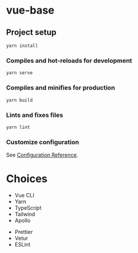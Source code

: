# vue-base

## Project setup

```
yarn install
```

### Compiles and hot-reloads for development

```
yarn serve
```

### Compiles and minifies for production

```
yarn build
```

### Lints and fixes files

```
yarn lint
```

### Customize configuration

See [Configuration Reference](https://cli.vuejs.org/config/).

# Choices

- Vue CLI
- Yarn
- TypeScript
- Tailwind
- Apollo

* Prettier
* Vetur
* ESLint

